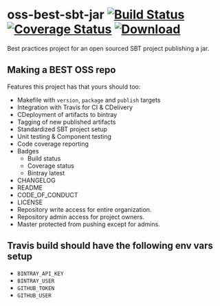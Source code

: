 # oss-best-sbt-jar [![Build Status](https://travis-ci.org/meetup/oss-best-sbt-jar.svg?branch=master)](https://travis-ci.org/meetup/oss-best-sbt-jar)  [![Coverage Status](https://coveralls.io/repos/github/meetup/oss-best-sbt-jar/badge.svg?branch=master)](https://coveralls.io/github/meetup/oss-best-sbt-jar?branch=master) [ ![Download](https://api.bintray.com/packages/meetup/maven/oss-best-sbt-jar/images/download.svg) ](https://bintray.com/meetup/maven/oss-best-sbt-jar/_latestVersion)

Best practices project for an open sourced SBT project publishing a jar.

## Making a BEST OSS repo

Features this project has that yours should too:
- Makefile with `version`, `package` and `publish` targets
- Integration with Travis for CI & CDelivery
- CDeployment of artifacts to bintray
- Tagging of new published artifacts
- Standardized SBT project setup
- Unit testing & Component testing
- Code coverage reporting
- Badges
  - Build status
  - Coverage status
  - Bintray latest
- CHANGELOG
- README
- CODE_OF_CONDUCT
- LICENSE
- Repository write access for entire organization.
- Repository admin access for project owners.
- Master protected from pushing except for admins.

## Travis build should have the following env vars setup

* `BINTRAY_API_KEY`
* `BINTRAY_USER`
* `GITHUB_TOKEN`
* `GITHUB_USER`
